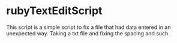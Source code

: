 # rubyTextEditScript
This script is a simple script to fix a file that had data entered in an unexpected way.  Taking a txt file and fixing the spacing and such.  
